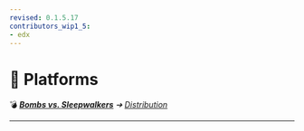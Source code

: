 ```yaml
---
revised: 0.1.5.17
contributors_wip1_5:
- edx
---
```


# 📁 Platforms

💣 ***[Bombs vs. Sleepwalkers][home]** ➔ [Distribution][distr]*

****

[home]: /README.md
[distr]: /distribution/readme.md
